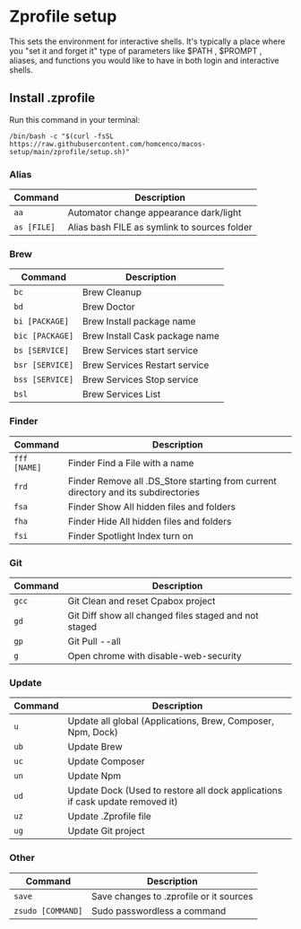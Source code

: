 # Zprofile setup
This sets the environment for interactive shells. It's typically a place where you "set it and forget it" type of parameters like $PATH , $PROMPT , aliases, and functions you would like to have in both login and interactive shells.

## Install .zprofile
Run this command in your terminal:
```shell
/bin/bash -c "$(curl -fsSL https://raw.githubusercontent.com/homcenco/macos-setup/main/zprofile/setup.sh)"
```

### Alias
| Command     | Description                                  |
|-------------|----------------------------------------------|
| `aa`        | Automator change appearance dark/light       |
| `as [FILE]` | Alias bash FILE as symlink to sources folder |

### Brew
| Command         | Description                    |
|-----------------|--------------------------------|
| `bc`            | Brew Cleanup                   |
| `bd`            | Brew Doctor                    |
| `bi [PACKAGE]`  | Brew Install package name      |
| `bic [PACKAGE]` | Brew Install Cask package name |
| `bs [SERVICE]`  | Brew Services start service    |
| `bsr [SERVICE]` | Brew Services Restart service  |
| `bss [SERVICE]` | Brew Services Stop service     | 
| `bsl`           | Brew Services List             |

### Finder
| Command      | Description                                                                        |
|--------------|------------------------------------------------------------------------------------|
| `fff [NAME]` | Finder Find a File with a name                                                     |
| `frd`        | Finder Remove all .DS_Store starting from current directory and its subdirectories |
| `fsa`        | Finder Show All hidden files and folders                                           |
| `fha`        | Finder Hide All hidden files and folders                                           |
| `fsi`        | Finder Spotlight Index turn on                                                     |

### Git
| Command | Description                                           |
|---------|-------------------------------------------------------|
| `gcc`   | Git Clean and reset Cpabox project                    |
| `gd`    | Git Diff show all changed files staged and not staged |
| `gp`    | Git Pull --all                                        |
| `g`     | Open chrome with disable-web-security                 |

### Update
| Command | Description                                                                   |
|---------|-------------------------------------------------------------------------------|
| `u`     | Update all global (Applications, Brew, Composer, Npm, Dock)                   |
| `ub`    | Update Brew                                                                   |
| `uc`    | Update Composer                                                               |
| `un`    | Update Npm                                                                    |
| `ud`    | Update Dock (Used to restore all dock applications if cask update removed it) |
| `uz`    | Update .Zprofile file                                                         |
| `ug`    | Update Git project                                                            |

### Other
| Command           | Description                             |
|-------------------|-----------------------------------------|
| `save`            | Save changes to .zprofile or it sources |
| `zsudo [COMMAND]` | Sudo passwordless a command             |

